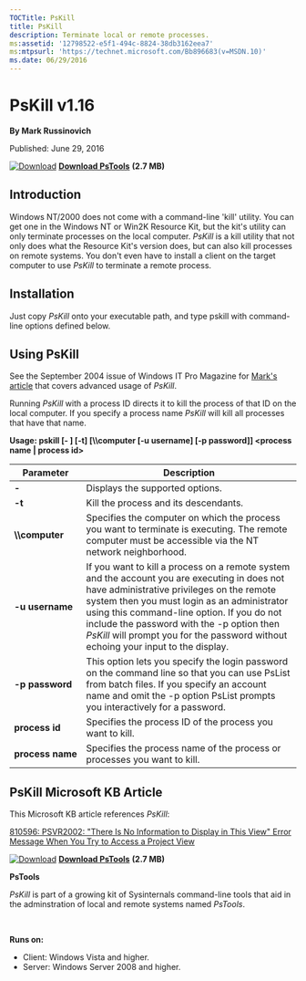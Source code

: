 ```yaml
--- 
TOCTitle: PsKill
title: PsKill
description: Terminate local or remote processes.
ms:assetid: '12798522-e5f1-494c-8824-38db3162eea7'
ms:mtpsurl: 'https://technet.microsoft.com/Bb896683(v=MSDN.10)'
ms.date: 06/29/2016
---
```


PsKill v1.16
============

**By Mark Russinovich**

Published: June 29, 2016

[![Download](/media/landing/sysinternals/download_sm.png)](https://download.sysinternals.com/files/PSTools.zip) [**Download PsTools**](https://download.sysinternals.com/files/PSTools.zip) **(2.7 MB)**


## Introduction

Windows NT/2000 does not come with a command-line 'kill' utility. You
can get one in the Windows NT or Win2K Resource Kit, but the kit's
utility can only terminate processes on the local computer. *PsKill* is
a kill utility that not only does what the Resource Kit's version does,
but can also kill processes on remote systems. You don't even have to
install a client on the target computer to use *PsKill* to terminate a
remote process.  

## Installation

Just copy *PsKill* onto your executable path, and type pskill with
command-line options defined below.  

## Using PsKill

See the September 2004 issue of Windows IT Pro Magazine for [Mark's
article](http://windowsitpro.com/search/results/mark%27s%20article?filters=ss_type:article)
that covers advanced usage of *PsKill*.

Running *PsKill* with a process ID directs it to kill the process of
that ID on the local computer. If you specify a process name *PsKill*
will kill all processes that have that name.

**Usage: pskill \[- \] \[-t\] \[\\\\computer \[-u username\] \[-p
password\]\] &lt;process name | process id&gt;**

|Parameter  |Description  |
|---------|---------|
|  **-**             | Displays the supported options.|
|  **-t**            | Kill the process and its descendants.|
|  **\\\\computer**  | Specifies the computer on which the process you want to terminate is executing. The remote computer must be accessible via the NT network neighborhood.|
|  **-u username**   | If you want to kill a process on a remote system and the account you are executing in does not have administrative privileges on the remote system then you must login as an administrator using this command-line option. If you do not include the password with the -p option then *PsKill* will prompt you for the password without echoing your input to the display.|
|  **-p password**   | This option lets you specify the login password on the command line so that you can use PsList from batch files. If you specify an account name and omit the -p option PsList prompts you interactively for a password.|
|  **process id**    | Specifies the process ID of the process you want to kill.|
|  **process name**  | Specifies the process name of the process or processes you want to kill.|

## PsKill Microsoft KB Article

This Microsoft KB article references *PsKill*:

[810596: PSVR2002: "There Is No Information to Display in This View"
Error Message When You Try to Access a Project
View](http://support.microsoft.com/kb/810596)

  
[![Download](/media/landing/sysinternals/download_sm.png)](https://download.sysinternals.com/files/PSTools.zip) [**Download PsTools**](https://download.sysinternals.com/files/PSTools.zip) **(2.7 MB)**

**PsTools**

*PsKill* is part of a growing kit of Sysinternals command-line tools
that aid in the adminstration of local and remote systems named
*PsTools*.

 

**Runs on:**

-   Client: Windows Vista and higher.
-   Server: Windows Server 2008 and higher.




